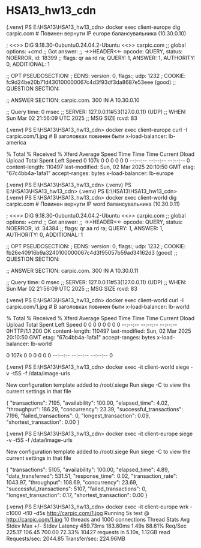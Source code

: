 #      HSA13_hw13_cdn




(.venv) PS E:\HSA13\HSA13_hw13_cdn> docker exec client-europe dig carpic.com  # Повинен вернути IP europe балансувальника (10.30.0.10)




; <<>> DiG 9.18.30-0ubuntu0.24.04.2-Ubuntu <<>> carpic.com
;; global options: +cmd
;; Got answer:
;; ->>HEADER<<- opcode: QUERY, status: NOERROR, id: 18399
;; flags: qr aa rd ra; QUERY: 1, ANSWER: 1, AUTHORITY: 0, ADDITIONAL: 1

;; OPT PSEUDOSECTION:
; EDNS: version: 0, flags:; udp: 1232
; COOKIE: fc9d24be20b71d430100000067c4d3f93df3da8687e53eee (good)
;; QUESTION SECTION:

;; ANSWER SECTION:
carpic.com.             300     IN      A       10.30.0.10

;; Query time: 0 msec
;; SERVER: 127.0.0.11#53(127.0.0.11) (UDP)
;; WHEN: Sun Mar 02 21:56:09 UTC 2025
;; MSG SIZE  rcvd: 83




(.venv) PS E:\HSA13\HSA13_hw13_cdn> docker exec client-europe curl -I carpic.com/1.jpg  # В заголовках повинен быти x-load-balancer: lb-america



  % Total    % Received % Xferd  Average Speed   Time    Time     Time  Current
                                 Dload  Upload   Total   Spent    Left  Speed
  0  107k    0     0    0     0      0      0 --:--:-- --:--:-- --:--:--     0
content-length: 110497
last-modified: Sun, 02 Mar 2025 20:10:50 GMT
etag: "67c4bb4a-1afa1"
accept-ranges: bytes
x-load-balancer: lb-europe

(.venv) PS E:\HSA13\HSA13_hw13_cdn>
(.venv) PS E:\HSA13\HSA13_hw13_cdn>
(.venv) PS E:\HSA13\HSA13_hw13_cdn>
(.venv) PS E:\HSA13\HSA13_hw13_cdn> docker exec client-world dig carpic.com  # Повинен вернути IP word балансувальника  (10.30.0.11)

; <<>> DiG 9.18.30-0ubuntu0.24.04.2-Ubuntu <<>> carpic.com
;; global options: +cmd
;; Got answer:
;; ->>HEADER<<- opcode: QUERY, status: NOERROR, id: 34384
;; flags: qr aa rd ra; QUERY: 1, ANSWER: 1, AUTHORITY: 0, ADDITIONAL: 1

;; OPT PSEUDOSECTION:
; EDNS: version: 0, flags:; udp: 1232
; COOKIE: fb26e40916b9a3240100000067c4d3f95057b59ad34162d3 (good)
;; QUESTION SECTION:

;; ANSWER SECTION:
carpic.com.             300     IN      A       10.30.0.11

;; Query time: 0 msec
;; SERVER: 127.0.0.11#53(127.0.0.11) (UDP)
;; WHEN: Sun Mar 02 21:56:09 UTC 2025
;; MSG SIZE  rcvd: 83




(.venv) PS E:\HSA13\HSA13_hw13_cdn> docker exec client-world curl -I carpic.com/1.jpg  # В заголовках повинен быти x-load-balancer: lb-world



  % Total    % Received % Xferd  Average Speed   Time    Time     Time  Current
                                 Dload  Upload   Total   Spent    Left  Speed
  0     0    0     0    0     0      0      0 --:--:-- --:--:-- --:--:--     0HTTP/1.1 200 OK
content-length: 110497
last-modified: Sun, 02 Mar 2025 20:10:50 GMT
etag: "67c4bb4a-1afa1"
accept-ranges: bytes
x-load-balancer: lb-world

  0  107k    0     0    0     0      0      0 --:--:-- --:--:-- --:--:--     0


  

(.venv) PS E:\HSA13\HSA13_hw13_cdn> docker exec -it client-world siege -v -t5S -f /data/image-urls



New configuration template added to /root/.siege
Run siege -C to view the current settings in that file

{       "transactions":                         7195,
        "availability":                       100.00,
        "elapsed_time":                         4.02,
        "throughput":                         186.29,
        "concurrency":                         23.39,
        "successful_transactions":              7196,
        "failed_transactions":                     0,
        "longest_transaction":                  0.09,
        "shortest_transaction":                 0.00
}



(.venv) PS E:\HSA13\HSA13_hw13_cdn> docker exec -it client-europe siege -v -t5S -f /data/image-urls



New configuration template added to /root/.siege
Run siege -C to view the current settings in that file

{       "transactions":                         5105,
        "availability":                       100.00,
        "elapsed_time":                         4.89,
        "data_transferred":                   531.51,
        "response_time":                        0.02,
        "transaction_rate":                  1043.97,
        "throughput":                         108.69,
        "concurrency":                         23.69,
        "successful_transactions":              5107,
        "failed_transactions":                     0,
        "longest_transaction":                  0.17,
        "shortest_transaction":                 0.00
}


(.venv) PS E:\HSA13\HSA13_hw13_cdn> docker exec -it client-europe wrk -c1000 -t10 -d5s http://carpic.com/1.jpg
Running 5s test @ http://carpic.com/1.jpg
  10 threads and 1000 connections
  Thread Stats      Avg        Stdev       Max   +/- Stdev
    Latency       459.73ms    183.80ms    1.49s    88.61%
    Req/Sec       225.17      106.45      700.00     72.33%
  10427 requests in 5.10s, 1.12GB read
Requests/sec:   2044.85
Transfer/sec:    224.96MB



